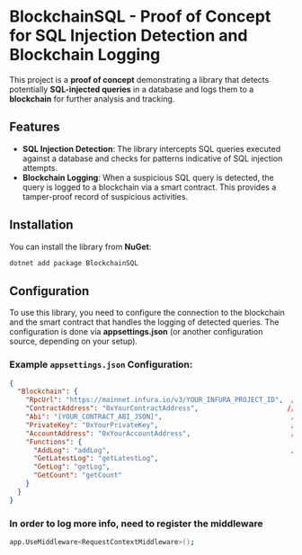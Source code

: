 # BlockchainSQL - Proof of Concept for SQL Injection Detection and Blockchain Logging
This project is a **proof of concept** demonstrating a library that detects potentially **SQL-injected queries** in a database and logs them to a **blockchain** for further analysis and tracking.
## Features
- **SQL Injection Detection**: The library intercepts SQL queries executed against a database and checks for patterns indicative of SQL injection attempts.
- **Blockchain Logging**: When a suspicious SQL query is detected, the query is logged to a blockchain via a smart contract. This provides a tamper-proof record of suspicious activities.
## Installation
You can install the library from **NuGet**:
```bash
dotnet add package BlockchainSQL
```

## Configuration

To use this library, you need to configure the connection to the blockchain and the smart contract that handles the logging of detected queries. The configuration is done via **appsettings.json** (or another configuration source, depending on your setup).

### Example `appsettings.json` Configuration:

```json
{
  "Blockchain": {
    "RpcUrl": "https://mainnet.infura.io/v3/YOUR_INFURA_PROJECT_ID",  // Ethereum RPC URL
    "ContractAddress": "0xYourContractAddress",                      // Your smart contract address
    "Abi": "[YOUR_CONTRACT_ABI_JSON]",                                // The ABI (Application Binary Interface) of your smart contract
    "PrivateKey": "0xYourPrivateKey",                                 // Your Ethereum account private key
    "AccountAddress": "0xYourAccountAddress",                         // Your Ethereum account address for signing transactions
    "Functions": {
      "AddLog": "addLog",                                             // Function name for adding logs to the blockchain
      "GetLatestLog": "getLatestLog",                                  // Function name for fetching the latest log
      "GetLog": "getLog",                                              // Function name for fetching a log by index
      "GetCount": "getCount"                                           // Function name for fetching the total count of logs
    }
  }
}
```
### In order to log more info, need to register the middleware
```bash
app.UseMiddleware<RequestContextMiddleware>();
```